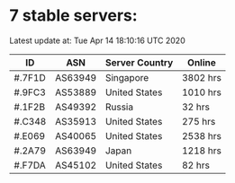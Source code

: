 # 7 stable servers:

Latest update at: Tue Apr 14 18:10:16 UTC 2020

| ID | ASN | Server Country | Online |
| -- | --- | -------------- | ------ |
| #.7F1D | AS63949 | Singapore | 3802 hrs |
| #.9FC3 | AS53889 | United States | 1010 hrs |
| #.1F2B | AS49392 | Russia | 32 hrs |
| #.C348 | AS35913 | United States | 275 hrs |
| #.E069 | AS40065 | United States | 2538 hrs |
| #.2A79 | AS63949 | Japan | 1218 hrs |
| #.F7DA | AS45102 | United States | 82 hrs |

